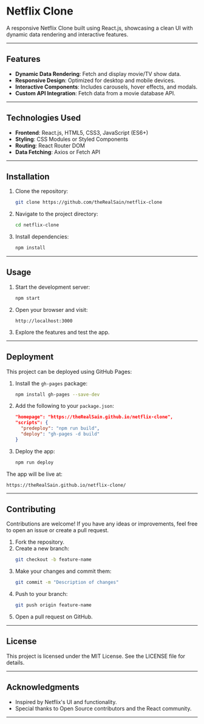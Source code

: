 # Netflix Clone

A responsive Netflix Clone built using React.js, showcasing a clean UI with dynamic data rendering and interactive features.

---

## Features
- **Dynamic Data Rendering**: Fetch and display movie/TV show data.
- **Responsive Design**: Optimized for desktop and mobile devices.
- **Interactive Components**: Includes carousels, hover effects, and modals.
- **Custom API Integration**: Fetch data from a movie database API.

---

## Technologies Used
- **Frontend**: React.js, HTML5, CSS3, JavaScript (ES6+)
- **Styling**: CSS Modules or Styled Components
- **Routing**: React Router DOM
- **Data Fetching**: Axios or Fetch API

---

## Installation

1. Clone the repository:
   ```bash
   git clone https://github.com/theRealSain/netflix-clone
   ```

2. Navigate to the project directory:
   ```bash
   cd netflix-clone
   ```

3. Install dependencies:
   ```bash
   npm install
   ```

---

## Usage

1. Start the development server:
   ```bash
   npm start
   ```

2. Open your browser and visit:
   ```
   http://localhost:3000
   ```

3. Explore the features and test the app.

---

## Deployment

This project can be deployed using GitHub Pages:

1. Install the `gh-pages` package:
   ```bash
   npm install gh-pages --save-dev
   ```

2. Add the following to your `package.json`:
   ```json
   "homepage": "https://theRealSain.github.io/netflix-clone",
   "scripts": {
     "predeploy": "npm run build",
     "deploy": "gh-pages -d build"
   }
   ```

3. Deploy the app:
   ```bash
   npm run deploy
   ```

The app will be live at:
```
https://theRealSain.github.io/netflix-clone/
```

---

## Contributing

Contributions are welcome! If you have any ideas or improvements, feel free to open an issue or create a pull request.

1. Fork the repository.
2. Create a new branch:
   ```bash
   git checkout -b feature-name
   ```
3. Make your changes and commit them:
   ```bash
   git commit -m "Description of changes"
   ```
4. Push to your branch:
   ```bash
   git push origin feature-name
   ```
5. Open a pull request on GitHub.

---

## License

This project is licensed under the MIT License. See the LICENSE file for details.

---

## Acknowledgments
- Inspired by Netflix's UI and functionality.
- Special thanks to Open Source contributors and the React community.

---
